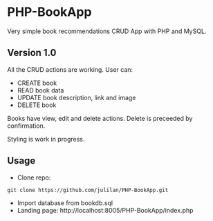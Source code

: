 # PHP-BookApp
Very simple book recommendations CRUD App with PHP and MySQL.

## Version 1.0

All the CRUD actions are working. User can:

- CREATE book
- READ book data
- UPDATE book description, link and image
- DELETE book

Books have view, edit and delete actions. Delete is preceeded by confirmation.
<p>Styling is work in progress.</p>

## Usage
 - Clone repo:
```
git clone https://github.com/julilan/PHP-BookApp.git
```
 - Import database from bookdb.sql
 - Landing page: http://localhost:8005/PHP-BookApp/index.php

